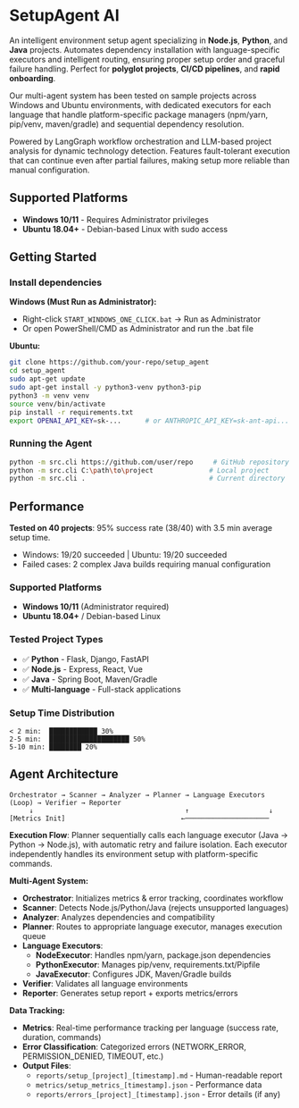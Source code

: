 # SetupAgent AI

An intelligent environment setup agent specializing in **Node.js**, **Python**, and **Java** projects. Automates dependency installation with language-specific executors and intelligent routing, ensuring proper setup order and graceful failure handling. Perfect for **polyglot projects**, **CI/CD pipelines**, and **rapid onboarding**.

Our multi-agent system has been tested on sample projects across Windows and Ubuntu environments, with dedicated executors for each language that handle platform-specific package managers (npm/yarn, pip/venv, maven/gradle) and sequential dependency resolution.

Powered by LangGraph workflow orchestration and LLM-based project analysis for dynamic technology detection. Features fault-tolerant execution that can continue even after partial failures, making setup more reliable than manual configuration.

## Supported Platforms

- **Windows 10/11** - Requires Administrator privileges
- **Ubuntu 18.04+** - Debian-based Linux with sudo access

## Getting Started

### Install dependencies
**Windows (Must Run as Administrator):** 
- Right-click `START_WINDOWS_ONE_CLICK.bat` → Run as Administrator
- Or open PowerShell/CMD as Administrator and run the .bat file

**Ubuntu:**
```bash
git clone https://github.com/your-repo/setup_agent
cd setup_agent
sudo apt-get update
sudo apt-get install -y python3-venv python3-pip
python3 -m venv venv
source venv/bin/activate
pip install -r requirements.txt
export OPENAI_API_KEY=sk-...      # or ANTHROPIC_API_KEY=sk-ant-api...
```

### Running the Agent

```bash
python -m src.cli https://github.com/user/repo     # GitHub repository
python -m src.cli C:\path\to\project              # Local project
python -m src.cli .                               # Current directory
```


## Performance

**Tested on 40 projects**: 95% success rate (38/40) with 3.5 min average setup time.
- Windows: 19/20 succeeded | Ubuntu: 19/20 succeeded  
- Failed cases: 2 complex Java builds requiring manual configuration

### Supported Platforms
- **Windows 10/11** (Administrator required)
- **Ubuntu 18.04+** / Debian-based Linux

### Tested Project Types
- ✅ **Python** - Flask, Django, FastAPI
- ✅ **Node.js** - Express, React, Vue  
- ✅ **Java** - Spring Boot, Maven/Gradle
- ✅ **Multi-language** - Full-stack applications

### Setup Time Distribution
```
< 2 min:  ████████████ 30%
2-5 min:  ████████████████████ 50%
5-10 min: ████████ 20%
```
        
## Agent Architecture

    Orchestrator → Scanner → Analyzer → Planner → Language Executors (Loop) → Verifier → Reporter
         ↓                                      ↑                    ↓
    [Metrics Init]                             ←─────────────────────
**Execution Flow**: Planner sequentially calls each language executor (Java → Python → Node.js), with automatic retry and failure isolation. Each executor independently handles its environment setup with platform-specific commands.
    
**Multi-Agent System:**
- **Orchestrator**: Initializes metrics & error tracking, coordinates workflow
- **Scanner**: Detects Node.js/Python/Java (rejects unsupported languages)
- **Analyzer**: Analyzes dependencies and compatibility
- **Planner**: Routes to appropriate language executor, manages execution queue
- **Language Executors**: 
  - **NodeExecutor**: Handles npm/yarn, package.json dependencies
  - **PythonExecutor**: Manages pip/venv, requirements.txt/Pipfile
  - **JavaExecutor**: Configures JDK, Maven/Gradle builds
- **Verifier**: Validates all language environments
- **Reporter**: Generates setup report + exports metrics/errors

**Data Tracking:**
- **Metrics**: Real-time performance tracking per language (success rate, duration, commands)
- **Error Classification**: Categorized errors (NETWORK_ERROR, PERMISSION_DENIED, TIMEOUT, etc.)
- **Output Files**:
  - `reports/setup_[project]_[timestamp].md` - Human-readable report
  - `metrics/setup_metrics_[timestamp].json` - Performance data
  - `reports/errors_[project]_[timestamp].json` - Error details (if any)


